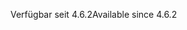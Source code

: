 <span data-ttu-id="304e0-101">Verfügbar seit 4.6.2</span><span class="sxs-lookup"><span data-stu-id="304e0-101">Available since 4.6.2</span></span>